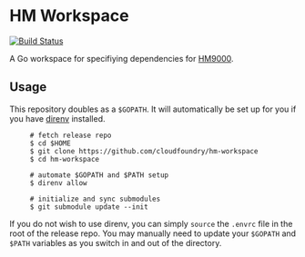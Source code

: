 # HM Workspace

[![Build Status](https://travis-ci.org/cloudfoundry/hm-workspace.png)](https://travis-ci.org/cloudfoundry/hm-workspace)

A Go workspace for specifiying dependencies for [HM9000](http://github.com/cloudfoundry/hm9000).

## Usage
This repository doubles as a `$GOPATH`. It will automatically be set up for you if you have [direnv](http://direnv.net) installed.

         # fetch release repo
         $ cd $HOME
         $ git clone https://github.com/cloudfoundry/hm-workspace
         $ cd hm-workspace

         # automate $GOPATH and $PATH setup
         $ direnv allow

         # initialize and sync submodules
         $ git submodule update --init

If you do not wish to use direnv, you can simply `source` the `.envrc` file in the root of the release repo.  You may manually need to update your `$GOPATH` and `$PATH` variables as you switch in and out of the directory.
